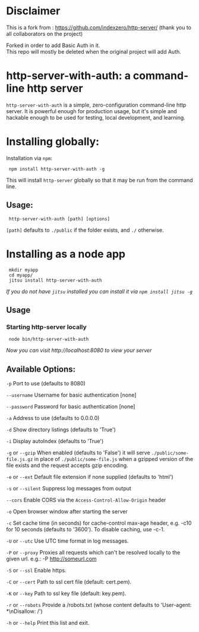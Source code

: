 # Disclaimer

This is a fork from : https://github.com/indexzero/http-server/ (thank you to all collaborators on the project)  

Forked in order to add Basic Auth in it.    
This repo will mostly be deleted when the original project will add Auth.  

# http-server-with-auth: a command-line http server

`http-server-with-auth` is a simple, zero-configuration command-line http server.  It is powerful enough for production usage, but it's simple and hackable enough to be used for testing, local development, and learning.

# Installing globally:

Installation via `npm`:

     npm install http-server-with-auth -g

This will install `http-server` globally so that it may be run from the command line.

## Usage:

     http-server-with-auth [path] [options]

`[path]` defaults to `./public` if the folder exists, and `./` otherwise.

# Installing as a node app

     mkdir myapp
     cd myapp/
     jitsu install http-server-with-auth

*If you do not have `jitsu` installed you can install it via `npm install jitsu -g`*

## Usage

### Starting http-server locally

     node bin/http-server-with-auth

*Now you can visit http://localhost:8080 to view your server*

## Available Options:

`-p` Port to use (defaults to 8080)
 
`--username` Username for basic authentication [none]

`--password` Password for basic authentication [none]

`-a` Address to use (defaults to 0.0.0.0)

`-d` Show directory listings (defaults to 'True')

`-i` Display autoIndex (defaults to 'True')

`-g` or `--gzip` When enabled (defaults to 'False') it will serve `./public/some-file.js.gz` in place of `./public/some-file.js` when a gzipped version of the file exists and the request accepts gzip encoding.

`-e` or `--ext` Default file extension if none supplied (defaults to 'html')

`-s` or `--silent` Suppress log messages from output

`--cors` Enable CORS via the `Access-Control-Allow-Origin` header

`-o` Open browser window after starting the server

`-c` Set cache time (in seconds) for cache-control max-age header, e.g. -c10 for 10 seconds (defaults to '3600'). To disable caching, use -c-1.

`-U` or `--utc` Use UTC time format in log messages.

`-P` or `--proxy` Proxies all requests which can't be resolved locally to the given url. e.g.: -P http://someurl.com

`-S` or `--ssl` Enable https.

`-C` or `--cert` Path to ssl cert file (default: cert.pem).

`-K` or `--key` Path to ssl key file (default: key.pem).

`-r` or `--robots` Provide a /robots.txt (whose content defaults to 'User-agent: *\nDisallow: /')

`-h` or `--help` Print this list and exit.
